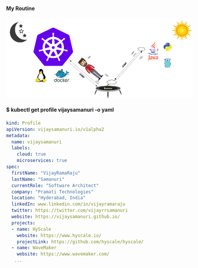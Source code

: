 #### My Routine
![Bio](vijaysamanauri-routine.jpg)

#### $ kubectl get profile vijaysamanuri -o yaml

```yaml
kind: Profile
apiVersion: vijaysamanuri.io/v1alpha2
metadata: 
  name: vijaysamanuri
  labels:
    cloud: true
    microservices: true
spec:
  firstName: "VijayRamaRaju"
  lastName: "Samanuri"
  currentRole: "Software Architect"
  company: "Pramati Technologies"
  location: "Hyderabad, India"
  linkedIn: www.linkedin.com/in/vijayramaraju
  twitter: https://twitter.com/vijayrrsamanuri
  website: https://vijaysamanuri.github.io/
  projects:
  - name: HyScale
    website: https://www.hyscale.io/
    projectLink: https://github.com/hyscale/hyscale/
  - name: WaveMaker
    website: https://www.wavemaker.com/
   ...
```


<!--
**vijaySamanuri/vijaysamanuri** is a ✨ _special_ ✨ repository because its `README.md` (this file) appears on your GitHub profile.

Here are some ideas to get you started:

- 🔭 I’m currently working on ...
- 🌱 I’m currently learning ...
- 👯 I’m looking to collaborate on ...
- 🤔 I’m looking for help with ...
- 💬 Ask me about ...
- 📫 How to reach me: ...
- 😄 Pronouns: ...
- ⚡ Fun fact: ...
-->
